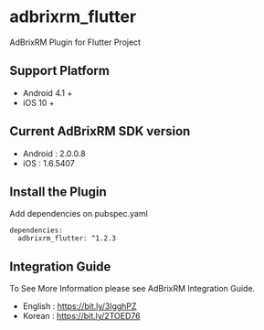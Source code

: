 # adbrixrm_flutter

AdBrixRM Plugin for Flutter Project

## Support Platform

- Android 4.1 +
- iOS 10 +

## Current AdBrixRM SDK version

- Android :  2.0.0.8
- iOS : 1.6.5407

## Install the Plugin

Add dependencies on pubspec.yaml

```
dependencies:
  adbrixrm_flutter: ^1.2.3
```

## Integration Guide

To See More Information please see AdBrixRM Integration Guide.

- English : https://bit.ly/3lgghPZ
- Korean : https://bit.ly/2TOED76
